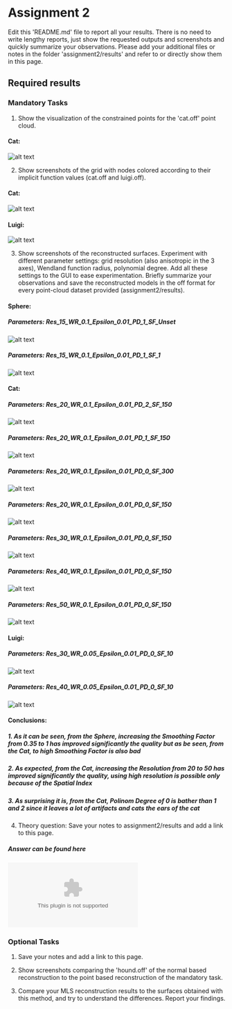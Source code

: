 # Assignment 2

Edit this 'README.md' file to report all your results. There is no need to write lengthy reports, just show the requested outputs and screenshots and quickly summarize your observations. Please add your additional files or notes in the folder 'assignment2/results' and refer to or directly show them in this page.

## Required results

### Mandatory Tasks
1) Show the visualization of the constrained points for the 'cat.off' point cloud.

#### Cat:<br/>
![alt text](Images/Q_1/Cat.GIF "Title")

2) Show screenshots of the grid with nodes colored according to their implicit function values (cat.off and luigi.off).

#### Cat:<br/>
![alt text](Images/Q_2/Cat.JPG "Title")

#### Luigi:<br/>
![alt text](Images/Q_2/Luigi.JPG "Title")

3) Show screenshots of the reconstructed surfaces. Experiment with different parameter settings: grid resolution (also anisotropic in the 3 axes), Wendland function radius, polynomial degree. Add all these settings to the GUI to ease experimentation. Briefly summarize your observations and save the reconstructed models in the off format for every point-cloud dataset provided (assignment2/results).

#### Sphere:<br/>
##### Parameters: Res_15_WR_0.1_Epsilon_0.01_PD_1_SF_Unset <br/>
![alt text](Images/Q_3/Sphere_Res_15_WR_0.1_Epsilon_0.01_PD_1_SF_Unset.JPG "Title")
##### Parameters: Res_15_WR_0.1_Epsilon_0.01_PD_1_SF_1 <br/>
![alt text](Images/Q_3/Sphere_Res_15_WR_0.1_Epsilon_0.01_PD_1_SF_1.JPG "Title")

#### Cat:<br/>
##### Parameters: Res_20_WR_0.1_Epsilon_0.01_PD_2_SF_150 <br/>
![alt text](Images/Q_3/Cat_Res_20_WR_0.1_Epsilon_0.01_PD_2_SF_150.JPG "Title")
##### Parameters: Res_20_WR_0.1_Epsilon_0.01_PD_1_SF_150 <br/>
![alt text](Images/Q_3/Cat_Res_20_WR_0.1_Epsilon_0.01_PD_1_SF_150.JPG "Title")
##### Parameters: Res_20_WR_0.1_Epsilon_0.01_PD_0_SF_300 <br/>
![alt text](Images/Q_3/Cat_Res_20_WR_0.1_Epsilon_0.01_PD_0_SF_300.JPG "Title")
##### Parameters: Res_20_WR_0.1_Epsilon_0.01_PD_0_SF_150 <br/>
![alt text](Images/Q_3/Cat_Res_20_WR_0.1_Epsilon_0.01_PD_0_SF_150.JPG "Title")
##### Parameters: Res_30_WR_0.1_Epsilon_0.01_PD_0_SF_150 <br/>
![alt text](Images/Q_3/Cat_Res_30_WR_0.1_Epsilon_0.01_PD_0_SF_150.JPG "Title")
##### Parameters: Res_40_WR_0.1_Epsilon_0.01_PD_0_SF_150 <br/>
![alt text](Images/Q_3/Cat_Res_40_WR_0.1_Epsilon_0.01_PD_0_SF_150.JPG "Title")
##### Parameters: Res_50_WR_0.1_Epsilon_0.01_PD_0_SF_150 <br/>
![alt text](Images/Q_3/Cat_Res_50_WR_0.1_Epsilon_0.01_PD_0_SF_150.JPG "Title")

#### Luigi:<br/>
##### Parameters: Res_30_WR_0.05_Epsilon_0.01_PD_0_SF_10 <br/>
![alt text](Images/Q_3/Luigi_Res_30_WR_0.05_Epsilon_0.01_PD_0_SF_10.JPG "Title")
##### Parameters: Res_40_WR_0.05_Epsilon_0.01_PD_0_SF_10 <br/>
![alt text](Images/Q_3/Luigi_Res_40_WR_0.05_Epsilon_0.01_PD_0_SF_10.JPG "Title")

#### Conclusions:<br/>
##### 1. As it can be seen, from the Sphere, increasing the Smoothing Factor from 0.35 to 1 has improved significantly the quality but as be seen, from the Cat, to high Smoothing Factor is also bad <br/>
##### 2. As expected, from the Cat, increasing the Resolution from 20 to 50 has improved significantly the quality, using high resolution is possible only because of the Spatial Index <br/>
##### 3. As surprising it is, from the Cat, Polinom Degree of 0 is bather than 1 and 2 since it leaves a lot of artifacts and cats the ears of the cat <br/>

4) Theory question: Save your notes to assignment2/results and add a link to this page.
##### Answer can be found here
![alt text](Results/Q_4/Q_4.docx "Title")

### Optional Tasks

1) Save your notes and add a link to this page.

2) Show screenshots comparing the 'hound.off' of the normal based reconstruction to the point based reconstruction of the mandatory task.

3) Compare your MLS reconstruction results to the surfaces obtained with this method, and try to understand the differences. Report your findings.
